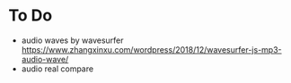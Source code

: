 # To Do
- audio waves by wavesurfer https://www.zhangxinxu.com/wordpress/2018/12/wavesurfer-js-mp3-audio-wave/  
- audio real compare
